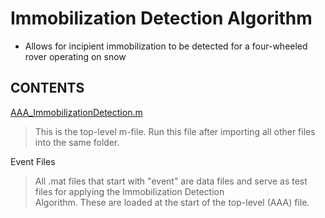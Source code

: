 # Immobilization Detection Algorithm
- Allows for incipient immobilization to be detected for a four-wheeled rover operating on snow


## CONTENTS
[AAA_ImmobilizationDetection.m](./AAA_ImmobilizationDetection.m)
> This is the top-level m-file. Run this file after importing all other files into the same folder.

Event Files <br>
>All .mat files that start with "event" are data files and serve as test files for applying the Immobilization Detection <br> Algorithm. These are loaded at the start of the top-level (AAA) file.
